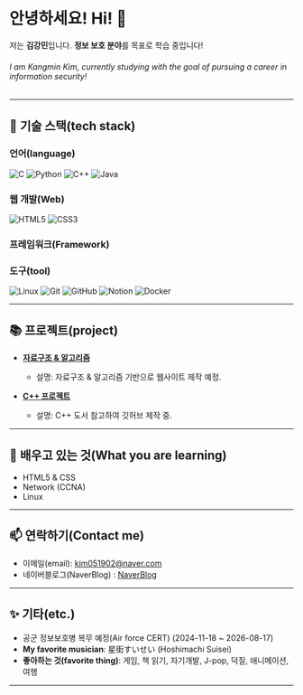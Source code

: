 # 안녕하세요! Hi! 👋 

저는 **김강민**입니다. **정보 보호 분야**를 목표로 학습 중입니다!

###### I am Kangmin Kim, currently studying with the goal of pursuing a career in information security!
---

## 🚀 기술 스택(tech stack)

### 언어(language)
![C](https://img.shields.io/badge/-C-00599C?style=flat-square&logo=c&logoColor=white) 
![Python](https://img.shields.io/badge/-Python-3776AB?style=flat-square&logo=python&logoColor=white) 
![C++](https://img.shields.io/badge/-C++-00599C?style=flat-square&logo=c%2B%2B&logoColor=white) 
![Java](https://img.shields.io/badge/-Java-007396?style=flat-square&logo=java&logoColor=white)

### 웹 개발(Web)
![HTML5](https://img.shields.io/badge/-HTML5-E34F26?style=flat-square&logo=html5&logoColor=white) 
![CSS3](https://img.shields.io/badge/-CSS3-1572B6?style=flat-square&logo=css3&logoColor=white)

### 프레임워크(Framework)

### 도구(tool)
![Linux](https://img.shields.io/badge/-Linux-FCC624?style=flat-square&logo=linux&logoColor=black)
![Git](https://img.shields.io/badge/-Git-F05032?style=flat-square&logo=git&logoColor=white) 
![GitHub](https://img.shields.io/badge/-GitHub-181717?style=flat-square&logo=github&logoColor=white) 
![Notion](https://img.shields.io/badge/-Notion-000000?style=flat-square&logo=notion&logoColor=white) 
![Docker](https://img.shields.io/badge/-Docker-2496ED?style=flat-square&logo=docker&logoColor=white)


---

## 📚 프로젝트(project)
- **[자료구조 & 알고리즘](https://github.com/VERUS2621/Data-Structure-Algorithm-kr-)** 
  - 설명: 자료구조 & 알고리즘 기반으로 웹사이트 제작 예정.
  
- **[C++ 프로젝트](https://github.com/VERUS2621/Cpp)** 
  - 설명: C++ 도서 참고하여 깃허브 제작 중.

---

## 🌱 배우고 있는 것(What you are learning)
- HTML5 & CSS
- Network (CCNA)
- Linux

---

## 📫 연락하기(Contact me)
- 이메일(email): [kim051902@naver.com](mailto:kim051902@naver.com)
- 네이버블로그(NaverBlog) : [NaverBlog](https://blog.naver.com/revrow2621)
---

## ✨ 기타(etc.)
- 공군 정보보호병 복무 예정(Air force CERT) (2024-11-18 ~ 2026-08-17)
- **My favorite musician**: 星街すいせい (Hoshimachi Suisei)
- **좋아하는 것(favorite thing)**: 게임, 책 읽기, 자기개발, J-pop, 덕질, 애니메이션, 여행

---
